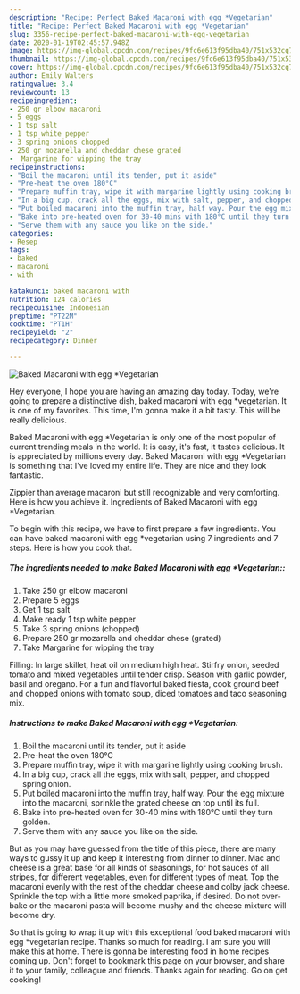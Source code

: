 ```yaml
---
description: "Recipe: Perfect Baked Macaroni with egg *Vegetarian"
title: "Recipe: Perfect Baked Macaroni with egg *Vegetarian"
slug: 3356-recipe-perfect-baked-macaroni-with-egg-vegetarian
date: 2020-01-19T02:45:57.948Z
image: https://img-global.cpcdn.com/recipes/9fc6e613f95dba40/751x532cq70/baked-macaroni-with-egg-vegetarian-recipe-main-photo.jpg
thumbnail: https://img-global.cpcdn.com/recipes/9fc6e613f95dba40/751x532cq70/baked-macaroni-with-egg-vegetarian-recipe-main-photo.jpg
cover: https://img-global.cpcdn.com/recipes/9fc6e613f95dba40/751x532cq70/baked-macaroni-with-egg-vegetarian-recipe-main-photo.jpg
author: Emily Walters
ratingvalue: 3.4
reviewcount: 13
recipeingredient:
- 250 gr elbow macaroni
- 5 eggs
- 1 tsp salt
- 1 tsp white pepper
- 3 spring onions chopped
- 250 gr mozarella and cheddar chese grated
-  Margarine for wipping the tray
recipeinstructions:
- "Boil the macaroni until its tender, put it aside"
- "Pre-heat the oven 180°C"
- "Prepare muffin tray, wipe it with margarine lightly using cooking brush."
- "In a big cup, crack all the eggs, mix with salt, pepper, and chopped spring onion."
- "Put boiled macaroni into the muffin tray, half way. Pour the egg mixture into the macaroni, sprinkle the grated cheese on top until its full."
- "Bake into pre-heated oven for 30-40 mins with 180°C until they turn golden."
- "Serve them with any sauce you like on the side."
categories:
- Resep
tags:
- baked
- macaroni
- with

katakunci: baked macaroni with
nutrition: 124 calories
recipecuisine: Indonesian
preptime: "PT22M"
cooktime: "PT1H"
recipeyield: "2"
recipecategory: Dinner

---
```



![Baked Macaroni with egg *Vegetarian](https://img-global.cpcdn.com/recipes/9fc6e613f95dba40/751x532cq70/baked-macaroni-with-egg-vegetarian-recipe-main-photo.jpg)

Hey everyone, I hope you are having an amazing day today. Today, we're going to prepare a distinctive dish, baked macaroni with egg *vegetarian. It is one of my favorites. This time, I'm gonna make it a bit tasty. This will be really delicious.

Baked Macaroni with egg *Vegetarian is only one of the most popular of current trending meals in the world. It is easy, it's fast, it tastes delicious. It is appreciated by millions every day. Baked Macaroni with egg *Vegetarian is something that I've loved my entire life. They are nice and they look fantastic.

Zippier than average macaroni but still recognizable and very comforting. Here is how you achieve it. Ingredients of Baked Macaroni with egg *Vegetarian.


To begin with this recipe, we have to first prepare a few ingredients. You can have baked macaroni with egg *vegetarian using 7 ingredients and 7 steps. Here is how you cook that.

##### The ingredients needed to make Baked Macaroni with egg *Vegetarian::

1. Take 250 gr elbow macaroni
1. Prepare 5 eggs
1. Get 1 tsp salt
1. Make ready 1 tsp white pepper
1. Take 3 spring onions (chopped)
1. Prepare 250 gr mozarella and cheddar chese (grated)
1. Take  Margarine for wipping the tray


Filling: In large skillet, heat oil on medium high heat. Stirfry onion, seeded tomato and mixed vegetables until tender crisp. Season with garlic powder, basil and oregano. For a fun and flavorful baked fiesta, cook ground beef and chopped onions with tomato soup, diced tomatoes and taco seasoning mix. 

##### Instructions to make Baked Macaroni with egg *Vegetarian:

1. Boil the macaroni until its tender, put it aside
1. Pre-heat the oven 180°C
1. Prepare muffin tray, wipe it with margarine lightly using cooking brush.
1. In a big cup, crack all the eggs, mix with salt, pepper, and chopped spring onion.
1. Put boiled macaroni into the muffin tray, half way. Pour the egg mixture into the macaroni, sprinkle the grated cheese on top until its full.
1. Bake into pre-heated oven for 30-40 mins with 180°C until they turn golden.
1. Serve them with any sauce you like on the side.


But as you may have guessed from the title of this piece, there are many ways to gussy it up and keep it interesting from dinner to dinner. Mac and cheese is a great base for all kinds of seasonings, for hot sauces of all stripes, for different vegetables, even for different types of meat. Top the macaroni evenly with the rest of the cheddar cheese and colby jack cheese. Sprinkle the top with a little more smoked paprika, if desired. Do not over-bake or the macaroni pasta will become mushy and the cheese mixture will become dry. 

So that is going to wrap it up with this exceptional food baked macaroni with egg *vegetarian recipe. Thanks so much for reading. I am sure you will make this at home. There is gonna be interesting food in home recipes coming up. Don't forget to bookmark this page on your browser, and share it to your family, colleague and friends. Thanks again for reading. Go on get cooking!
